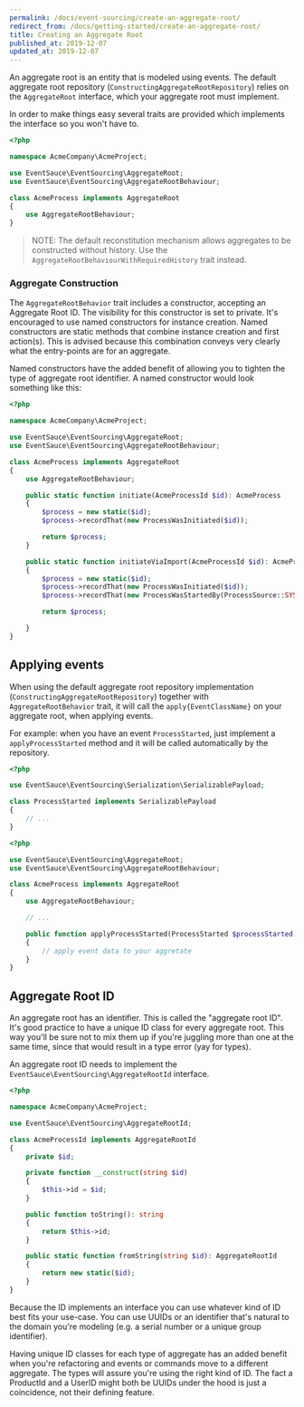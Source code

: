 ```yaml
---
permalink: /docs/event-sourcing/create-an-aggregate-root/
redirect_from: /docs/getting-started/create-an-aggregate-root/
title: Creating an Aggregate Root
published_at: 2019-12-07
updated_at: 2019-12-07
---
```


An aggregate root is an entity that is modeled using events. The default
aggregate root repository (`ConstructingAggregateRootRepository`) relies
on the `AggregateRoot` interface, which your aggregate root must implement.

In order to make things easy several traits are provided which implements
the interface so you won't have to.

```php
<?php

namespace AcmeCompany\AcmeProject;

use EventSauce\EventSourcing\AggregateRoot;
use EventSauce\EventSourcing\AggregateRootBehaviour;

class AcmeProcess implements AggregateRoot
{
    use AggregateRootBehaviour;
}
```

> NOTE: The default reconstitution mechanism allows aggregates to be
> constructed without history. Use the `AggregateRootBehaviourWithRequiredHistory` trait instead.


### Aggregate Construction

The `AggregateRootBehavior` trait includes a constructor, accepting an Aggregate
Root ID. The visibility for this constructor is set to private. It's encouraged
to use named constructors for instance creation. Named constructors are static
methods that combine instance creation and first action(s). This is advised because
this combination conveys very clearly what the entry-points are for an aggregate.

Named constructors have the added benefit of allowing you to tighten the type of
aggregate root identifier. A named constructor would look something like this:

```php
<?php

namespace AcmeCompany\AcmeProject;

use EventSauce\EventSourcing\AggregateRoot;
use EventSauce\EventSourcing\AggregateRootBehaviour;

class AcmeProcess implements AggregateRoot
{
    use AggregateRootBehaviour;

    public static function initiate(AcmeProcessId $id): AcmeProcess
    {
        $process = new static($id);
        $process->recordThat(new ProcessWasInitiated($id));

        return $process;
    }

    public static function initiateViaImport(AcmeProcessId $id): AcmeProcess
    {
        $process = new static($id);
        $process->recordThat(new ProcessWasInitiated($id));
        $process->recordThat(new ProcessWasStartedBy(ProcessSource::SYSTEM_IMPORT));

        return $process;

    }
}
```

## Applying events

When using the default aggregate root repository implementation (`ConstructingAggregateRootRepository`) together with `AggregateRootBehavior` trait,
it will call the `apply{EventClassName}` on your aggregate root, when applying events.

For example: when you have an event `ProcessStarted`, just implement a `applyProcessStarted` method and it will be called automatically by the repository.

```php
<?php

use EventSauce\EventSourcing\Serialization\SerializablePayload;

class ProcessStarted implements SerializablePayload
{
    // ...
}
```

```php
<?php

use EventSauce\EventSourcing\AggregateRoot;
use EventSauce\EventSourcing\AggregateRootBehaviour;

class AcmeProcess implements AggregateRoot
{
    use AggregateRootBehaviour;

    // ...

    public function applyProcessStarted(ProcessStarted $processStarted)
    {
        // apply event data to your aggretate
    }
}
```

## Aggregate Root ID

An aggregate root has an identifier. This is called the "aggregate root ID".
It's good practice to have a unique ID class for every aggregate root. This
way you'll be sure not to mix them up if you're juggling more than one at the same
time, since that would result in a type error (yay for types).

An aggregate root ID needs to implement the `EventSauce\EventSourcing\AggregateRootId`
interface.

```php
<?php

namespace AcmeCompany\AcmeProject;

use EventSauce\EventSourcing\AggregateRootId;

class AcmeProcessId implements AggregateRootId
{
    private $id;

    private function __construct(string $id)
    {
        $this->id = $id;
    }

    public function toString(): string
    {
        return $this->id;
    }

    public static function fromString(string $id): AggregateRootId
    {
        return new static($id);
    }
}
```

Because the ID implements an interface you can use whatever kind of ID
best fits your use-case. You can use UUIDs or an identifier that's
natural to the domain you're modeling (e.g. a serial number or a unique
group identifier).

Having unique ID classes for each type of aggregate has an added benefit
when you're refactoring and events or commands move to a different aggregate. The
types will assure you're using the right kind of ID. The fact a ProductId
and a UserID might both be UUIDs under the hood is just a coincidence,
not their defining feature.
